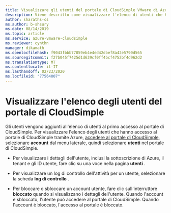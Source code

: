```yaml
---
title: Visualizzare gli utenti del portale di CloudSimple VMware di Azure-soluzione VMware di Azure di CloudSimple
description: Viene descritto come visualizzare l'elenco di utenti che hanno accesso al portale di CloudSimple tramite il portale di Azure
author: sharaths-cs
ms.author: b-shsury
ms.date: 08/14/2019
ms.topic: article
ms.service: azure-vmware-cloudsimple
ms.reviewer: cynthn
manager: dikamath
ms.openlocfilehash: f9043fbbb77059eb4e4ed42dbef8a42e5790d565
ms.sourcegitcommit: f27b045f7425d1d639cf0ff4bcf4752bf4d962d2
ms.translationtype: MT
ms.contentlocale: it-IT
ms.lasthandoff: 02/23/2020
ms.locfileid: "77564007"
---
```

# <a name="view-the-list-of-cloudsimple-portal-users"></a>Visualizzare l'elenco degli utenti del portale di CloudSimple

Gli utenti vengono aggiunti all'elenco di utenti al primo accesso al portale di CloudSimple. Per visualizzare l'elenco degli utenti che hanno accesso al portale di CloudSimple tramite Azure, [accedere al portale di CloudSimple](access-cloudsimple-portal.md), selezionare **account** dal menu laterale, quindi selezionare **utenti** nel portale di CloudSimple.

* Per visualizzare i dettagli dell'utente, inclusi la sottoscrizione di Azure, il tenant e gli ID utente, fare clic su una voce nella pagina **utenti** .

* Per visualizzare un log di controllo dell'attività per un utente, selezionare la scheda **log di controllo** .
* Per bloccare o sbloccare un account utente, fare clic sull'interruttore **bloccato** quando si visualizzano i dettagli dell'utente. Quando l'account è sbloccato, l'utente può accedere al portale di CloudSimple. Quando l'account è bloccato, l'accesso al portale è bloccato.
